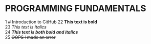 # PROGRAMMING FUNDAMENTALS
1 # Introduction to GitHub
22 **This text is bold**\
23 *This text is italics*\
24 ***This text is both bold and italics***\
25 ~~OOPS I made an error~~
